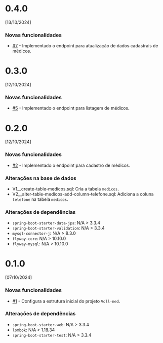 # 0.4.0
[13/10/2024]

### Novas funcionalidades
* [#7](https://github.com/atkwaves/alura-vollmed-backend/issues/7) - Implementado o endpoint para atualização de dados cadastrais de médicos.

# 0.3.0
[12/10/2024]

### Novas funcionalidades
* [#5](https://github.com/atkwaves/alura-vollmed-backend/issues/5) - Implementado o endpoint para listagem de médicos.

# 0.2.0
[12/10/2024]

### Novas funcionalidades
* [#2](https://github.com/atkwaves/alura-vollmed-backend/issues/2) - Implementado o endpoint para cadastro de médicos.

### Alterações na base de dados
* V1__create-table-medicos.sql: Cria a tabela `medicos`.
* V2__alter-table-medicos-add-column-telefone.sql: Adiciona a coluna `telefone` na tabela `medicos`.

### Alterações de dependências
* `spring-boot-starter-data-jpa`: N/A > 3.3.4
* `spring-boot-starter-validation`: N/A > 3.3.4
* `mysql-connector-j`: N/A > 8.3.0
* `flyway-core`: N/A > 10.10.0
* `flyway-mysql`: N/A > 10.10.0

# 0.1.0
[07/10/2024]

### Novas funcionalidades
* [#1](https://github.com/atkwaves/alura-vollmed-backend/issues/1) - Configura a estrutura inicial do projeto `Voll-med`.

### Alterações de dependências
* `spring-boot-starter-web`: N/A > 3.3.4
* `lombok`: N/A > 1.18.34
* `spring-boot-starter-test`: N/A > 3.3.4